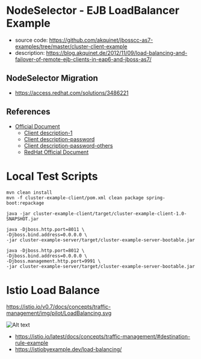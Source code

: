 # NodeSelector - EJB LoadBalancer Example
* source code: https://github.com/akquinet/jbosscc-as7-examples/tree/master/cluster-client-example
* description: https://blog.akquinet.de/2012/11/09/load-balancing-and-failover-of-remote-ejb-clients-in-eap6-and-jboss-as7/

## NodeSelector Migration

* https://access.redhat.com/solutions/3486221

## References
* [Official Document](https://docs.wildfly.org/26.1/Client_Guide.html#introduction)
  * [Client description-1](https://github.com/wildfly/wildfly/blob/main/docs/src/main/asciidoc/_elytron/Passwords.adoc)
  * [Client description-password](https://github.com/wildfly/wildfly-proposals/blob/main/elytron/ELY-816-masked-password.adoc)
  * [Client description-password-others](https://blogs.nologin.es/rickyepoderi/index.php?/archives/186-Masking-passwords-for-the-wildfly-config.xml-file.html)
  * [RedHat Official Document](https://access.redhat.com/documentation/zh-tw/red_hat_jboss_enterprise_application_platform/7.4/html/development_guide/configuring_clients)

# Local Test Scripts
```
mvn clean install
mvn -f cluster-example-client/pom.xml clean package spring-boot:repackage

java -jar cluster-example-client/target/cluster-example-client-1.0-SNAPSHOT.jar

java -Djboss.http.port=8011 \ 
-Djboss.bind.address=0.0.0.0 \
-jar cluster-example-server/target/cluster-example-server-bootable.jar

java -Djboss.http.port=8012 \
-Djboss.bind.address=0.0.0.0 \
-Djboss.management.http.port=9991 \
-jar cluster-example-server/target/cluster-example-server-bootable.jar 
```

# Istio Load Balance
https://istio.io/v0.7/docs/concepts/traffic-management/img/pilot/LoadBalancing.svg

![Alt text](https://istio.io/v1.1/docs/concepts/traffic-management/LoadBalancing.svg)
 
* https://istio.io/latest/docs/concepts/traffic-management/#destination-rule-example
* https://istiobyexample.dev/load-balancing/